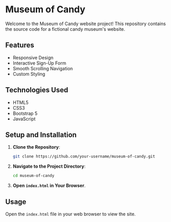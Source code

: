 # Museum of Candy

Welcome to the Museum of Candy website project! This repository contains the source code for a fictional candy museum's website.

## Features

- Responsive Design
- Interactive Sign-Up Form
- Smooth Scrolling Navigation
- Custom Styling

## Technologies Used

- HTML5
- CSS3
- Bootstrap 5
- JavaScript

## Setup and Installation

1. **Clone the Repository**:
    ```bash
    git clone https://github.com/your-username/museum-of-candy.git
    ```

2. **Navigate to the Project Directory**:
    ```bash
    cd museum-of-candy
    ```

3. **Open `index.html` in Your Browser**.

## Usage

Open the `index.html` file in your web browser to view the site.


